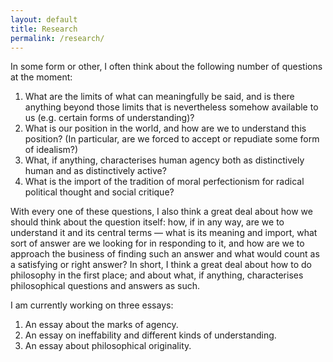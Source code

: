 ```yaml
---
layout: default
title: Research
permalink: /research/
---
```


In some form or other, I often think about the following number of questions at the moment:

1. What are the limits of what can meaningfully be said, and is there anything beyond those limits that is nevertheless somehow available to us (e.g. certain forms of understanding)?
2. What is our position in the world, and how are we to understand this position? (In particular, are we forced to accept or repudiate some form of idealism?)
3. What, if anything, characterises human agency both as distinctively human and as distinctively active?
4. What is the import of the tradition of moral perfectionism for radical political thought and social critique?

With every one of these questions, I also think a great deal about how we should think about the question itself: how, if in any way, are we to understand it and its central terms — what is its meaning and import, what sort of answer are we looking for in responding to it, and how are we to approach the business of finding such an answer and what would count as a satisfying or right answer? In short, I think a great deal about how to do philosophy in the first place; and about what, if anything, characterises philosophical questions and answers as such.

I am currently working on three essays:

1. An essay about the marks of agency.
2. An essay on ineffability and different kinds of understanding.
3. An essay about philosophical originality.
